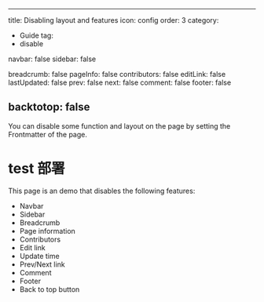 <!--
 * @Author: wy wang.yong@easttrans.cn
 * @Date: 2023-03-07 12:46:22
 * @LastEditors: wy wang.yong@easttrans.cn
 * @LastEditTime: 2023-03-07 13:44:56
 * @FilePath: \frontendtechnologysharing.github.com\src\demo\disable.md
 * @Description: 这是默认设置,请设置`customMade`, 打开koroFileHeader查看配置 进行设置: https://github.com/OBKoro1/koro1FileHeader/wiki/%E9%85%8D%E7%BD%AE
-->
---
title: Disabling layout and features
icon: config
order: 3
category:

- Guide
tag:
- disable

navbar: false
sidebar: false

breadcrumb: false
pageInfo: false
contributors: false
editLink: false
lastUpdated: false
prev: false
next: false
comment: false
footer: false

backtotop: false
---

You can disable some function and layout on the page by setting the Frontmatter of the page.

<!-- more -->
# test 部署

This page is an demo that disables the following features:

- Navbar
- Sidebar
- Breadcrumb
- Page information
- Contributors
- Edit link
- Update time
- Prev/Next link
- Comment
- Footer
- Back to top button
